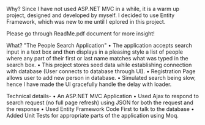 Why?
Since I have not used ASP.NET MVC in a while, it is a warm up project, designed and developed by myself. I decided to use Entity Framework, which was new to me until I eplored in this project.

Please go through ReadMe.pdf document for more insight!

What?
"The People Search Application"
•	The application accepts search input in a text box and then displays in a pleasing style a list of people where any part of their first or last name matches what was typed in the search box.
•	This project stores seed data while establishing connection with database (User connects to database through UI).
•	Registration Page allows user to add new person in database.
•	Simulated search being slow, hence I have made the UI gracefully handle the delay with loader.

Technical details-
•	An ASP.NET MVC Application 
•	Used Ajax to respond to search request (no full page refresh) using JSON for both the request and the response
•	Used Entity Framework Code First to talk to the database
•	Added Unit Tests for appropriate parts of the application using Moq.
